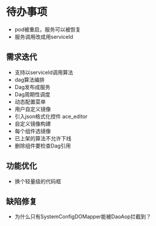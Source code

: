 # 待办事项
- pod被重启，服务可以被恢复
- 服务调用改成用serviceId

## 需求迭代
- 支持以serviceId调用算法
- dag算法编排
- Dag发布成服务
- Dag周期性调度
- 动态配置菜单
- 用户自定义镜像
- 引入json格式化控件 ace_editor
- 自定义镜像构建
- 每个组件选镜像
- 已上架的算法不允许下线
- 删除组件要检查Dag引用

## 功能优化
- 换个轻量级的代码框

## 缺陷修复
- 为什么只有SystemConfigDOMapper能被DaoAop拦截到？